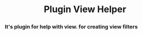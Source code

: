 # <p align="center">Plugin View Helper<br />
<h3 align="left">It's plugin for help with view. for creating view filters</h3>
